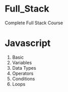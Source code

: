 # Full_Stack
Complete Full Stack Course

# Javascript
1. Basic
2. Variables
3. Data Types
4. Operators
5. Conditions
6. Loops

